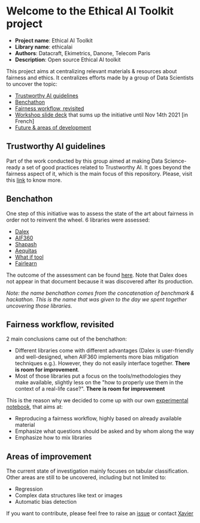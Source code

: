 # Welcome to the Ethical AI Toolkit project

- **Project name**: Ethical AI Toolkit
- **Library name**: ethicalai
- **Authors**: Datacraft, Ekimetrics, Danone, Telecom Paris
- **Description**: Open source Ethical AI toolkit

This project aims at centralizing relevant materials & resources about fairness and ethics.
It centralizes efforts made by a group of Data Scientists to uncover the topic:

- [Trustworthy AI guidelines](#trustworthy)
- [Benchathon](#benchathon)
- [Fairness workflow, revisited](#workflow)
- [Workshop slide deck](data/ia_ethique.pdf) that sums up the initiative until Nov 14th 2021 [in French]
- [Future & areas of development](#dev)

<a name="trustworthy"></a>
## Trustworthy AI guidelines

Part of the work conducted by this group aimed at making Data Science-ready a set of good practices related to Trustworthy AI.
It goes beyond the fairness aspect of it, which is the main focus of this repository. Please, visit this [link](https://datacraft-paris.github.io/trustworthyai/) to know more.

<a name="benchathon"></a>
## Benchathon

One step of this initiative was to assess the state of the art about fairness in order not to reinvent the wheel.
6 libraries were assessed:
- [Dalex](https://github.com/ModelOriented/DALEX)
- [AIF360](https://github.com/Trusted-AI/AIF360)
- [Shapash](https://github.com/MAIF/shapash)
- [Aequitas](https://github.com/dssg/aequitas)
- [What if tool](https://pair-code.github.io/)
- [Fairlearn](https://fairlearn.org)

The outcome of the assessment can be found [here](https://docs.google.com/spreadsheets/d/1Z071Ih9S7XYEcXBoX4k7SNoy6Z5DqbUM6htcpn1J_WU/edit?usp=sharing).
Note that Dalex does not appear in that document because it was discovered after its production.

*Note: the name benchathon comes from the concatenation of benchmark & hackathon. This is the name that was given to the day we spent together uncovering those libraries.*

<a name="workflow"></a>
## Fairness workflow, revisited

2 main conclusions came out of the benchathon:
- Different libraries come with different advantages (Dalex is user-friendly and well-designed, when AIF360 implements more bias mitigation techniques e.g.). However, they do not easily interface together. **There is room for improvement**.
- Most of those libraries put a focus on the tools/methodologies they make available, slightly less on the "how to properly use them in the context of a real-life case?". **There is room for improvement**

This is the reason why we decided to come up with our own [experimental notebook](notebooks/ethical_ai.ipynb), that aims at:
- Reproducing a fairness workflow, highly based on already available material
- Emphasize what questions should be asked and by whom along the way
- Emphasize how to mix libraries

<a name="dev"></a>
## Areas of improvement

The current state of investigation mainly focuses on tabular classification. Other areas are still to be uncovered, including but not limited to:
- Regression
- Complex data structures like text or images
- Automatic bias detection

If you want to contribute, please feel free to raise an [issue](https://github.com/datacraft-paris/ethical-ai-toolkit/issues) or contact [Xavier](xavier.lioneton@datacraft.paris>)